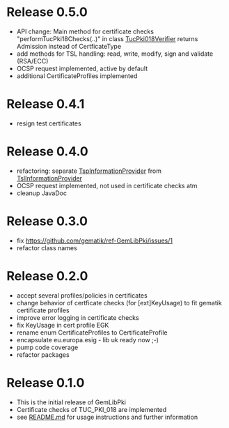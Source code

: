 # Release 0.5.0
- API change: Main method for certificate checks "performTucPki18Checks(..)" in class [TucPki018Verifier](src/main/java/de/gematik/pki/certificate/TucPki018Verifier.java) returns Admission instead of CertficateType
- add methods for TSL handling: read, write, modify, sign and validate (RSA/ECC)
- OCSP request implemented, active by default
- additional CertificateProfiles implemented

# Release 0.4.1
- resign test certificates

# Release 0.4.0
- refactoring: separate [TspInformationProvider](src/main/java/de/gematik/pki/tsl/TspInformationProvider.java) from
  [TslInformationProvider](src/main/java/de/gematik/pki/tsl/TslInformationProvider.java)
- OCSP request implemented, not used in certificate checks atm
- cleanup JavaDoc

# Release 0.3.0
* fix https://github.com/gematik/ref-GemLibPki/issues/1
* refactor class names

# Release 0.2.0
* accept several profiles/policies in certificates
* change behavior of certficate checks (for [ext]KeyUsage) to fit gematik certificate profiles
* improve error logging in certificate checks
* fix KeyUsage in cert profile EGK
* rename enum CertificateProfiles to CertificateProfile
* encapsulate eu.europa.esig - lib uk ready now ;-)
* pump code coverage
* refactor packages

# Release 0.1.0
* This is the initial release of GemLibPki
* Certificate checks of TUC_PKI_018 are implemented
* see [README.md](README.md) for usage instructions and further information

